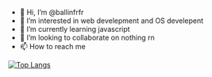 - 👋 Hi, I’m @ballinfrfr
- 👀 I’m interested in web develepment and OS develepent
- 🌱 I’m currently learning javascript
- 💞️ I’m looking to collaborate on nothing rn
- 📫 How to reach me 

<!---
ballinfrfr/ballinfrfr is a ✨ special ✨ repository because its `README.md` (this file) appears on your GitHub profile.
You can click the Preview link to take a look at your changes.
--->
[![Top Langs](https://github-readme-stats.vercel.app/api/top-langs/?username=ballinfrfr)](https://github.com/anuraghazra/github-readme-stats)
